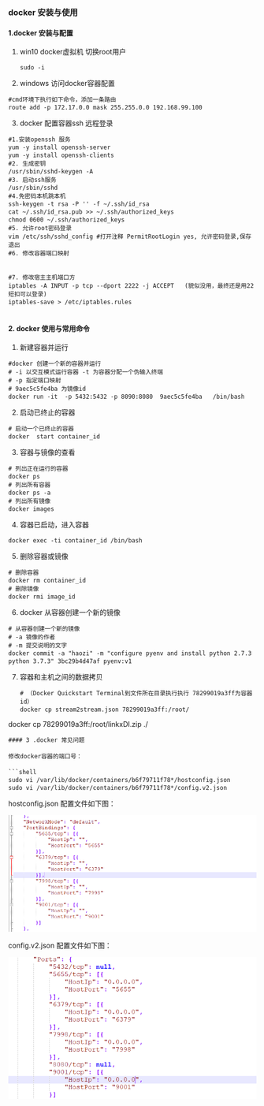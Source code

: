 ### docker 安装与使用

#### 1.docker 安装与配置

1. win10 docker虚拟机 切换root用户

   ```shell
   sudo -i
   ```

2. windows 访问docker容器配置

```shell
#cmd环境下执行如下命令，添加一条路由
route add -p 172.17.0.0 mask 255.255.0.0 192.168.99.100
```

3. docker 配置容器ssh 远程登录

```shell
#1.安装openssh 服务
yum -y install openssh-server
yum -y install openssh-clients
#2. 生成密钥
/usr/sbin/sshd-keygen -A
#3. 启动ssh服务
/usr/sbin/sshd
#4.免密码本机跳本机
ssh-keygen -t rsa -P '' -f ~/.ssh/id_rsa
cat ~/.ssh/id_rsa.pub >> ~/.ssh/authorized_keys
chmod 0600 ~/.ssh/authorized_keys
#5. 允许root密码登录
vim /etc/ssh/sshd_config #打开注释 PermitRootLogin yes, 允许密码登录,保存退出
#6. 修改容器端口映射


#7. 修改宿主主机端口方
iptables -A INPUT -p tcp --dport 2222 -j ACCEPT   (貌似没用，最终还是用22短扣可以登录)
iptables-save > /etc/iptables.rules


```



#### 2. docker 使用与常用命令

1. 新建容器并运行

```shell
#docker 创建一个新的容器并运行
# -i 以交互模式运行容器 -t 为容器分配一个伪输入终端
# -p 指定端口映射
# 9aec5c5fe4ba 为镜像id
docker run -it  -p 5432:5432 -p 8090:8080  9aec5c5fe4ba   /bin/bash
```

2. 启动已终止的容器

```shell
# 启动一个已终止的容器 
docker  start container_id
```

3. 容器与镜像的查看

```shell
# 列出正在运行的容器
docker ps
# 列出所有容器
docker ps -a
# 列出所有镜像
docker images
```

4. 容器已启动，进入容器

```shell
docker exec -ti container_id /bin/bash
```

5. 删除容器或镜像

```shell
# 删除容器
docker rm container_id
# 删除镜像
docker rmi image_id
```

6. docker 从容器创建一个新的镜像

```shell
# 从容器创建一个新的镜像
# -a 镜像的作者
# -m 提交说明的文字 
docker commit -a "haozi" -m "configure pyenv and install python 2.7.3 python 3.7.3" 3bc29b4d47af pyenv:v1
```

7. 容器和主机之间的数据拷贝

   ```shell
   # （Docker Quickstart Terminal到文件所在目录执行执行 78299019a3ff为容器id）
   docker cp stream2stream.json 78299019a3ff:/root/ 
   
   ```

docker cp 78299019a3ff:/root/linkxDI.zip ./ 

   ```
#### 3 .docker 常见问题

修改docker容器的端口号：

​```shell
 sudo vi /var/lib/docker/containers/b6f79711f78*/hostconfig.json
 sudo vi /var/lib/docker/containers/b6f79711f78*/config.v2.json
   ```

hostconfig.json 配置文件如下图：

![1566469534743](docker安装与使用.assets/1566469534743.png)

config.v2.json 配置文件如下图：

![1566469602056](docker安装与使用.assets/1566469602056.png)